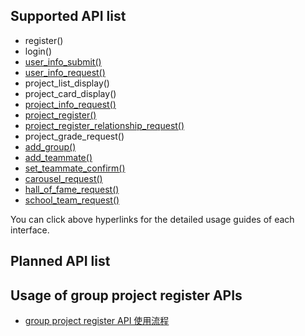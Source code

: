 ## Supported API list
- register()
- login()
- [user_info_submit()](https://github.com/ZexuanTHU/SERWeb_Doc/blob/master/API/user_info_submit.md)
- [user_info_request()](https://github.com/ZexuanTHU/SERWeb_Doc/blob/master/API/user_info_request.md)
- project_list_display()
- project_card_display()
- [project_info_request()](https://github.com/ZexuanTHU/SERWeb_Doc/blob/master/API/project_info_request.md)
- [project_register()](https://github.com/ZexuanTHU/SERWeb_Doc/SER_Web/wikis/project_register.md)
- [project_register_relationship_request()](https://github.com/ZexuanTHU/SERWeb_Doc/blob/master/API/project_register_relationship_request.md)
- project_grade_request()
- [add_group()](https://github.com/ZexuanTHU/SERWeb_Doc/blob/master/API/add_group.md)
- [add_teammate()](https://github.com/ZexuanTHU/SERWeb_Doc/blob/master/API/add_teammate.md)
- [set_teammate_confirm()](https://github.com/ZexuanTHU/SERWeb_Doc/blob/master/API/set_teammate_confirm.md)
- [carousel_request()]()
- [hall_of_fame_request()]()
- [school_team_request()]()

You can click above hyperlinks for the detailed usage guides of each interface.

## Planned API list

## Usage of group project register APIs 
- [group project register API 使用流程](https://github.com/ZexuanTHU/SERWeb_Doc/blob/master/API/Usage_of_group_project_register_API.md)
